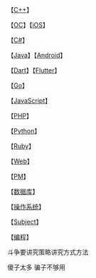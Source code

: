 【[C++](C++/index)】

【[OC](OC/index)】【[iOS](iOS/index)】

【[C#](CSharp/index)】

【[Java](Java/index)】【[Android](Android/index)】

【[Dart](Dart/index)】【[Flutter](Flutter/index)】

【[Go](Go/index)】

【[JavaScript](JavaScript/index)】

【[PHP](PHP/index)】

【[Python](Python/index)】

【[Ruby](Ruby/index)】

【[Web](Web/index)】

【[PM](PM/index)】

【[数据库](Database/index)】

【[操作系统](OS/index)】

【[Subject](Subject/index)】

【[编程](Programming/index)】

斗争要讲究策略讲究方式方法

傻子太多 骗子不够用
